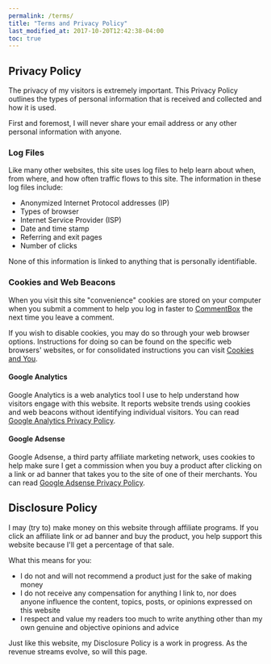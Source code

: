 ```yaml
---
permalink: /terms/
title: "Terms and Privacy Policy"
last_modified_at: 2017-10-20T12:42:38-04:00
toc: true
---
```


## Privacy Policy

The privacy of my visitors is extremely important. This Privacy Policy outlines the types of personal information that is received and collected and how it is used.

First and foremost, I will never share your email address or any other personal information with anyone.

### Log Files

Like many other websites, this site uses log files to help learn about when, from where, and how often traffic flows to this site. The information in these log files include:

* Anonymized Internet Protocol addresses (IP)
* Types of browser
* Internet Service Provider (ISP)
* Date and time stamp
* Referring and exit pages
* Number of clicks

None of this information is linked to anything that is personally identifiable.

### Cookies and Web Beacons

When you visit this site "convenience" cookies are stored on your computer when you submit a comment to help you log in faster to [CommentBox](http://commentbox.com) the next time you leave a comment.

If you wish to disable cookies, you may do so through your web browser options. Instructions for doing so can be found on the specific web browsers' websites, or for consolidated instructions you can visit [Cookies and You](http://cookiesandyou.com/).

#### Google Analytics

Google Analytics is a web analytics tool I use to help understand how visitors engage with this website. It reports website trends using cookies and web beacons without identifying individual visitors. You can read [Google Analytics Privacy Policy](http://www.google.com/analytics/learn/privacy.html).

#### Google Adsense

Google Adsense, a third party affiliate marketing network, uses cookies to help make sure I get a commission when you buy a product after clicking on a link or ad banner that takes you to the site of one of their merchants. You can read [Google Adsense Privacy Policy](http://support.google.com/adsense/bin/answer.py?hl=en&answer=48182).

## Disclosure Policy

I may (try to) make money on this website through affiliate programs. If you click an affiliate link or ad banner and buy the product, you help support this website because I'll get a percentage of that sale.

What this means for you:

* I do not and will not recommend a product just for the sake of making money
* I do not receive any compensation for anything I link to, nor does anyone influence the content, topics, posts, or opinions expressed on this website
* I respect and value my readers too much to write anything other than my own genuine and objective opinions and advice

Just like this website, my Disclosure Policy is a work in progress. As the revenue streams evolve, so will this page.